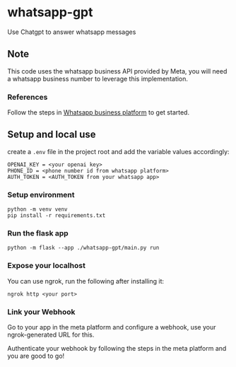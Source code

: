 # whatsapp-gpt
Use Chatgpt to answer whatsapp messages

## Note
This code uses the whatsapp business API provided by Meta, you will need a whatsapp business number to leverage this implementation.

### References
Follow the steps in 
[Whatsapp business platform](https://developers.facebook.com/docs/whatsapp/cloud-api/get-started) to get started.

## Setup and local use
create a `.env` file in the project root and add the variable values accordingly:
```shell
OPENAI_KEY = <your openai key>
PHONE_ID = <phone number id from whatsapp platform>
AUTH_TOKEN = <AUTH_TOKEN from your whatsapp app>
```
### Setup environment
```shell
python -m venv venv
pip install -r requirements.txt
```
### Run the flask app
```shell
python -m flask --app ./whatsapp-gpt/main.py run
```

### Expose your localhost
You can use ngrok, run the following after installing it:
```shell
ngrok http <your port>
```

### Link your Webhook
Go to your app in the meta platform and configure a webhook, use your ngrok-generated URL for this.

Authenticate your webhook by following the steps in the meta platform and you are good to go!
